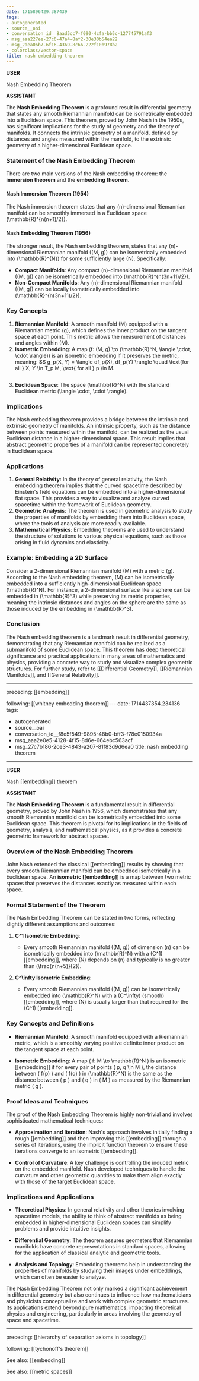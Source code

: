 ```yaml
---
date: 1715896429.387439
tags:
- autogenerated
- source__oai
- conversation_id__8aad5cc7-f090-4cfa-bb5c-127745791af3
- msg_aaa227ee-27c6-47a4-8af2-30e30b54ea22
- msg_2aea06b7-6f16-4369-8c66-222f10b978b2
- colorclass/vector-space
title: nash embedding theorem
---
```


**USER**

Nash Embedding Theorem


**ASSISTANT**

The **Nash Embedding Theorem** is a profound result in differential geometry that states any smooth Riemannian manifold can be isometrically embedded into a Euclidean space. This theorem, proved by John Nash in the 1950s, has significant implications for the study of geometry and the theory of manifolds. It connects the intrinsic geometry of a manifold, defined by distances and angles measured within the manifold, to the extrinsic geometry of a higher-dimensional Euclidean space.

### Statement of the Nash Embedding Theorem

There are two main versions of the Nash embedding theorem: the **immersion theorem** and the **embedding theorem**.

#### Nash Immersion Theorem (1954)

The Nash immersion theorem states that any \(n\)-dimensional Riemannian manifold can be smoothly immersed in a Euclidean space \(\mathbb{R}^{n(n+1)/2}\).

#### Nash Embedding Theorem (1956)

The stronger result, the Nash embedding theorem, states that any \(n\)-dimensional Riemannian manifold \((M, g)\) can be isometrically embedded into \(\mathbb{R}^{N}\) for some sufficiently large \(N\). Specifically:

- **Compact Manifolds**: Any compact \(n\)-dimensional Riemannian manifold \((M, g)\) can be isometrically embedded into \(\mathbb{R}^{n(3n+11)/2}\).
- **Non-Compact Manifolds**: Any \(n\)-dimensional Riemannian manifold \((M, g)\) can be locally isometrically embedded into \(\mathbb{R}^{n(3n+11)/2}\).

### Key Concepts

1. **Riemannian Manifold**: A smooth manifold \(M\) equipped with a Riemannian metric \(g\), which defines the inner product on the tangent space at each point. This metric allows the measurement of distances and angles within \(M\).
2. **Isometric Embedding**: A map \(f: (M, g) \to (\mathbb{R}^N, \langle \cdot, \cdot \rangle)\) is an isometric embedding if it preserves the metric, meaning:
   $$
   g_p(X, Y) = \langle df_p(X), df_p(Y) \rangle \quad \text{for all } X, Y \in T_p M, \text{ for all } p \in M.
   ```
3. **Euclidean Space**: The space \(\mathbb{R}^N\) with the standard Euclidean metric \(\langle \cdot, \cdot \rangle\).

### Implications

The Nash embedding theorem provides a bridge between the intrinsic and extrinsic geometry of manifolds. An intrinsic property, such as the distance between points measured within the manifold, can be realized as the usual Euclidean distance in a higher-dimensional space. This result implies that abstract geometric properties of a manifold can be represented concretely in Euclidean space.

### Applications

1. **General Relativity**: In the theory of general relativity, the Nash embedding theorem implies that the curved spacetime described by Einstein's field equations can be embedded into a higher-dimensional flat space. This provides a way to visualize and analyze curved spacetime within the framework of Euclidean geometry.
2. **Geometric Analysis**: The theorem is used in geometric analysis to study the properties of manifolds by embedding them into Euclidean space, where the tools of analysis are more readily available.
3. **Mathematical Physics**: Embedding theorems are used to understand the structure of solutions to various physical equations, such as those arising in fluid dynamics and elasticity.

### Example: Embedding a 2D Surface

Consider a 2-dimensional Riemannian manifold \(M\) with a metric \(g\). According to the Nash embedding theorem, \(M\) can be isometrically embedded into a sufficiently high-dimensional Euclidean space \(\mathbb{R}^N\). For instance, a 2-dimensional surface like a sphere can be embedded in \(\mathbb{R}^3\) while preserving its metric properties, meaning the intrinsic distances and angles on the sphere are the same as those induced by the embedding in \(\mathbb{R}^3\).

### Conclusion

The Nash embedding theorem is a landmark result in differential geometry, demonstrating that any Riemannian manifold can be realized as a submanifold of some Euclidean space. This theorem has deep theoretical significance and practical applications in many areas of mathematics and physics, providing a concrete way to study and visualize complex geometric structures. For further study, refer to [[Differential Geometry]], [[Riemannian Manifolds]], and [[General Relativity]].


---

preceding: [[embedding]]  


following: [[whitney embedding theorem]]---
date: 1714437354.234136
tags:
- autogenerated
- source__oai
- conversation_id__f8e5f549-9895-48b0-bff3-f78e0150934a
- msg_aaa2e0e5-4128-4f15-8d6e-664ebc563acf
- msg_27c7b186-2ce3-4843-a207-81f83d9d6ea0
title: nash embedding theorem
---


**USER**

Nash [[embedding]] theorem


**ASSISTANT**

The **Nash Embedding Theorem** is a fundamental result in differential geometry, proved by John Nash in 1956, which demonstrates that any smooth Riemannian manifold can be isometrically embedded into some Euclidean space. This theorem is pivotal for its implications in the fields of geometry, analysis, and mathematical physics, as it provides a concrete geometric framework for abstract spaces.

### Overview of the Nash Embedding Theorem

John Nash extended the classical [[embedding]] results by showing that every smooth Riemannian manifold can be embedded isometrically in a Euclidean space. An **isometric [[embedding]]** is a map between two metric spaces that preserves the distances exactly as measured within each space.

### Formal Statement of the Theorem

The Nash Embedding Theorem can be stated in two forms, reflecting slightly different assumptions and outcomes:

1. **C^1 Isometric Embedding**:
   - Every smooth Riemannian manifold \((M, g)\) of dimension \(n\) can be isometrically embedded into \(\mathbb{R}^N\) with a \(C^1\) [[embedding]], where \(N\) depends on \(n\) and typically is no greater than \(\frac{n(n+5)}{2}\).

2. **C^\infty Isometric Embedding**:
   - Every smooth Riemannian manifold \((M, g)\) can be isometrically embedded into \(\mathbb{R}^N\) with a \(C^\infty\) (smooth) [[embedding]], where \(N\) is usually larger than that required for the \(C^1\) [[embedding]].

### Key Concepts and Definitions

- **Riemannian Manifold**: A smooth manifold equipped with a Riemannian metric, which is a smoothly varying positive definite inner product on the tangent space at each point.

- **Isometric Embedding**: A map \( f: M \to \mathbb{R}^N \) is an isometric [[embedding]] if for every pair of points \( p, q \in M \), the distance between \( f(p) \) and \( f(q) \) in \(\mathbb{R}^N\) is the same as the distance between \( p \) and \( q \) in \( M \) as measured by the Riemannian metric \( g \).

### Proof Ideas and Techniques

The proof of the Nash Embedding Theorem is highly non-trivial and involves sophisticated mathematical techniques:

- **Approximation and Iteration**: Nash's approach involves initially finding a rough [[embedding]] and then improving this [[embedding]] through a series of iterations, using the implicit function theorem to ensure these iterations converge to an isometric [[embedding]].

- **Control of Curvature**: A key challenge is controlling the induced metric on the embedded manifold. Nash developed techniques to handle the curvature and other geometric quantities to make them align exactly with those of the target Euclidean space.

### Implications and Applications

- **Theoretical Physics**: In general relativity and other theories involving spacetime models, the ability to think of abstract manifolds as being embedded in higher-dimensional Euclidean spaces can simplify problems and provide intuitive insights.

- **Differential Geometry**: The theorem assures geometers that Riemannian manifolds have concrete representations in standard spaces, allowing for the application of classical analytic and geometric tools.

- **Analysis and Topology**: Embedding theorems help in understanding the properties of manifolds by studying their images under embeddings, which can often be easier to analyze.

The Nash Embedding Theorem not only marked a significant achievement in differential geometry but also continues to influence how mathematicians and physicists conceptualize and work with complex geometric structures. Its applications extend beyond pure mathematics, impacting theoretical physics and engineering, particularly in areas involving the geometry of space and spacetime.


---

preceding: [[hierarchy of separation axioms in topology]]  


following: [[tychonoff's theorem]]

See also: [[embedding]]


See also: [[metric spaces]]